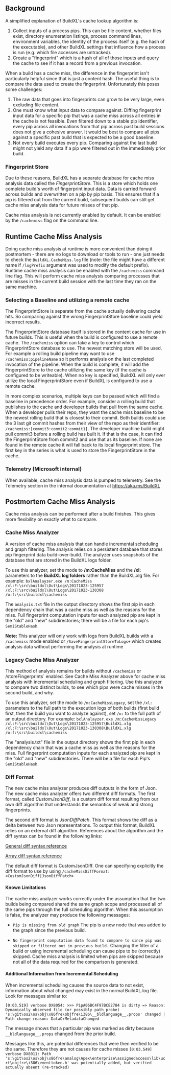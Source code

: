 ## Background
A simplified explanation of BuildXL's cache lookup algorithm is:
1. Collect inputs of a process pips. This can be file content, whether files exist, directory enumeration listings, process command lines, environment variables, the identity of the process itself (e.g. the hash of the executable), and other BuildXL settings that influence how a process is run (e.g. which file accesses are untracked).
1. Create a "fingerprint" which is a hash of all of those inputs and query the cache to see if it has a record from a previous invocation.

When a build has a cache miss, the difference in the fingerprint isn't particularly helpful since that is just a content hash. The useful thing is to compare the data used to create the fingerprint. Unfortunately this poses some challenges:
1. The raw data that goes into fingerprints can grow to be very large, even excluding file content.
1. One must know what input data to compare against. Diffing fingerprint input data for a specific pip that was a cache miss across all entries in the cache is not feasible. Even filtered down to a stable pip identifier, every pip across all invocations from that pip across past build sessions does not give a cohesive answer. It would be best to compare all pips against a specific past build that is expected to be a good baseline.
1. Not every build executes every pip. Comparing against the last build might not yield any data if a pip were filtered out in the immediately prior build.

### Fingerprint Store
Due to these reasons, BuildXL has a separate database for cache miss analysis data called the *FingerprintStore*. This is a store which holds one complete build's worth of fingerprint input data. Data is carried forward across builds and overwritten on a pip by pip basis. This ensures that if a pip is filtered out from the current build, subsequent builds can still get cache miss analysis data for future misses of that pip.

Cache miss analysis is not currently enabled by default. It can be enabled by the `/cachemiss` flag on the command line.

## Runtime Cache Miss Analysis
Doing cache miss analysis at runtime is more convenient than doing it postmortem - there are no logs to download or tools to run - one just needs to check the `BuildXL.CacheMiss.log` file (note: the file might have a different name if `/logPrefix` argument was used to modify the default prefix). Runtime cache miss analysis can be enabled with the `/cachemiss` command line flag. This will perform cache miss analysis comparing processes that are misses in the current build session with the last time they ran on the same machine.

### Selecting a Baseline and utilizing a remote cache
The FingerprintStore is separate from the cache actually delivering cache hits. So comparing against the wrong FingerprintStore baseline could yield incorrect results.

The FingerprintStore database itself is stored in the content cache for use in future builds. This is useful when the build is configured to use a remote cache. The `/cachemiss` option can take a key to control which FingerprintStore database to use. The newest matching store will be used. For example a rolling build pipeline may want to use `/cachemiss:pipelineName` so it performs analysis on the last completed invocation of the pipeline. When the build is complete, it will add the FingerprintStore to the cache utilizing the same key (if the cache is configured to be writeable). When no key is specified, BuildXL will only ever utilize the local FingerprintStore even if BuildXL is configured to use a remote cache.

In more complex scenarios, multiple keys can be passed which will find a baseline in precedence order. For example, consider a rolling build that publishes to the cache and developer builds that pull from the same cache. When a developer pulls their repo, they want the cache miss baseline to be the newest rolling build that is closest to their commit. Both builds could use the 3 last git commit hashes from their view of the repo as their identifier: `/cachemiss:[commit3:commit2:commit1]`. The developer machine build might pull commit3 before a rolling build has built it. If that is the case, it can find the FingerprintStore from commit2 and use that as its baseline. If none are found in the remote cache it will fall back to its local fingerprint store. The first key in the series is what is used to store the FingerprintStore in the cache.

### Telemetry (Microsoft internal)
When available, cache miss analysis data is pumped to telemetry. See the Telemetry section in the internal documentation at https://aka.ms/BuildXL

## Postmortem Cache Miss Analysis
Cache miss analysis can be performed after a build finishes. This gives more flexibility on exactly what to compare.

### Cache Miss Analyzer
A version of cache miss analysis that can handle incremental scheduling and graph filtering. The analysis relies on a persistent database that stores pip fingerprint data build-over-build. The analyzer uses snapshots of the database that are stored in the BuildXL logs folder. 

To use this analyzer, set the mode to **/m:CacheMiss** and the **/xl:** parameters to the **BuildXL log folders** rather than the BuildXL.xlg file. For example:
`bxlAnalayzer.exe /m:CacheMiss /xl:F:\src\buildxl\Out\Logs\20171023-125957 /xl:F:\src\buildxl\Out\Logs\20171023-130308 /o:f:\src\buildxl\cachemiss`

The `analysis.txt` file in the output directory shows the first pip in each dependency chain that was a cache miss as well as the reasons for the miss. Full fingerprint computation inputs for each analyzed pip are kept in the "old" and "new" subdirectories; there will be a file for each pip's `SemiStableHash`.

**Note:** This analyzer will only work with logs from BuildXL builds with a `/cachemiss` mode enabled or `/SaveFingerprintStoreToLogs+` which creates analysis data without performing the analysis at runtime


### Legacy Cache Miss Analyzer
This method of analysis remains for builds without `/cachemiss` or /storeFingerprints` enabled. See Cache Miss Analyzer above for cache miss analysis with incremental scheduling and graph filtering. Use this analyzer to compare two distinct builds, to see which pips were cache misses in the second build, and why.

To use this analyzer, set the mode to `/m:CacheMissLegacy`, set the `/xl:` parameters to the full path to the execution logs of both builds (first build first, then the build you want to analyze against), set `/o:` to the full path of an output directory. For example:
`bxlAnalayzer.exe /m:CacheMissLegacy /xl:F:\src\buildxl\Out\Logs\20171023-125957\BuildXL.xlg /xl:F:\src\buildxl\Out\Logs\20171023-130308\BuildXL.xlg /o:f:\src\buildxl\cachemiss`

The "analysis.txt" file in the output directory shows the first pip in each dependency chain that was a cache miss as well as the reasons for the miss. Full fingerprint computation inputs for each analyzed pip are kept in the "old" and "new" subdirectories. There will be a file for each Pip's `SemiStableHash`.

### Diff Format

The new cache miss analyzer produces diff outputs in the form of Json. The new cache miss analyzer offers two different diff formats. The first format, called *CustomJsonDiff*, is a custom diff format resulting from our own diff algorithm that understands the semantics of weak and strong fingerprints. 

The second diff format is *JsonDiffPatch*. This format shows the diff as a delta between two Json representations. To output this format, BuildXL relies on an external diff algorithm. References about the algorithm and the diff syntax can be found in the following links: 

[General diff syntax reference](https://github.com/benjamine/jsondiffpatch/blob/master/docs/deltas.md)

[Array diff syntax reference](https://github.com/benjamine/jsondiffpatch/blob/master/docs/arrays.md)

The default diff format is CustomJsonDiff. One can specifying explicitly the diff format to use by using `/cacheMissDiffFormat:<CustomJsonDiff|JsonDiffPatch>`

#### Known Limitations
The cache miss analyzer works correctly under the assumption that the two builds being compared shared the same graph scope and processed all of the same pips through the full scheduling algorithm. When this assumption is false, the analyzer may produce the following messages:

- `Pip is missing from old graph`
The pip is a new node that was added to the graph since the previous build.

- `No fingerprint computation data found to compare to since pip was skipped or filtered out in previous build.`
Changing the filter of a build or using incremental scheduling can cause pips to be (correctly) skipped. Cache miss analysis is limited when pips are skipped because not all of the data required for the comparison is generated.

#### Additional Information from Incremental Scheduling
When incremental scheduling causes the source data to not exist, information about what changed may exist in the normal BuildXL.log file. Look for messages similar to:

`[0:03.519] verbose DX8054: >>> PipA06BC4F97BCE2784 is dirty => Reason: Dynamically observed file (or possibly path probe) 's:\git\os2\os\obj\x86fre\objfre\i386\__bldlanguage__.props' changed | Path change reason: DataOrMetadataChanged`

The message shows that a particular pip was marked as dirty because `__bldlanguage__.props` changed from the prior build.

Messages like this, are potential differences that were then verified to be the same. Therefore they are not causes for cache misses
`[0:03.549] verbose DX8011: Path 's:\git\os2\os\obj\x86fre\analog\Apex\enterprise\assignedaccess\lib\ucrt\objfre\i386\eventtoken.h' was potentially added, but verified actually absent (re-tracked)`

